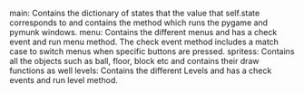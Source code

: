 main: Contains the dictionary of states that the value that self.state corresponds to and contains the method which runs the pygame and pymunk windows.
menu: Contains the different menus and has a check event and run menu method. The check event method includes a match case to switch menus when specific buttons are pressed.
spritess: Contains all the objects such as ball, floor, block etc and contains their draw functions as well
levels: Contains the different Levels and has a check events and run level method.
